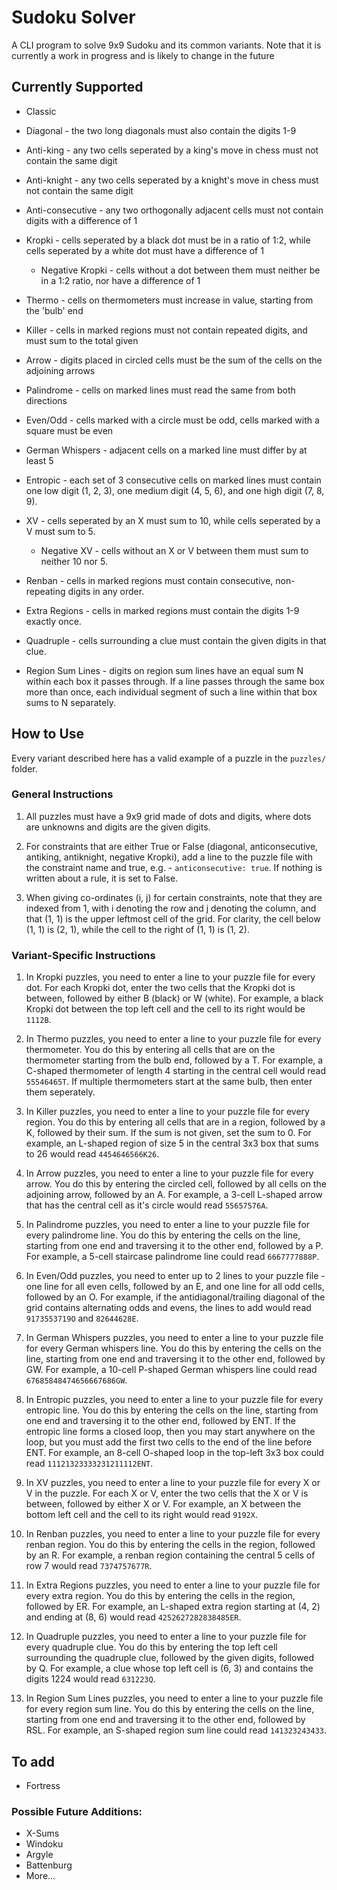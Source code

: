 # Sudoku Solver

A CLI program to solve 9x9 Sudoku and its common variants. Note that it is currently a work in progress and is likely to change in the future

## Currently Supported

- Classic

- Diagonal - the two long diagonals must also contain the digits 1-9

- Anti-king - any two cells seperated by a king's move in chess must not 
contain the same digit

- Anti-knight - any two cells seperated by a knight's move in chess must not contain the same digit

- Anti-consecutive - any two orthogonally adjacent cells must not contain digits with a difference of 1

- Kropki - cells seperated by a black dot must be in a ratio of 1:2, while cells seperated by a white dot must have a difference of 1

  - Negative Kropki - cells without a dot between them must neither be in a 1:2 ratio, nor have a difference of 1

- Thermo - cells on thermometers must increase in value, starting from the 'bulb' end

- Killer - cells in marked regions must not contain repeated digits, and must sum to the total given

- Arrow - digits placed in circled cells must be the sum of the cells on the adjoining arrows

- Palindrome - cells on marked lines must read the same from both directions

- Even/Odd - cells marked with a circle must be odd, cells marked with a square must be even

- German Whispers - adjacent cells on a marked line must differ by at least 5

- Entropic - each set of 3 consecutive cells on marked lines must contain one low digit (1, 2, 3), one medium digit (4, 5, 6), and one high digit (7, 8, 9).

- XV - cells seperated by an X must sum to 10, while cells seperated by a V must sum to 5.

  - Negative XV - cells without an X or V between them must sum to neither 10 nor 5.

- Renban - cells in marked regions must contain consecutive, non-repeating digits in any order.

- Extra Regions - cells in marked regions must contain the digits 1-9 exactly once.

- Quadruple - cells surrounding a clue must contain the given digits in that clue.

- Region Sum Lines - digits on region sum lines have an equal sum N within each box it passes through. If a line passes through the same box more than once, each individual segment of such a line within that box sums to N separately. 

## How to Use
Every variant described here has a valid example of a puzzle in the `puzzles/` folder.

### General Instructions

1. All puzzles must have a 9x9 grid made of dots and digits, where dots are unknowns and digits are the given digits.

1. For constraints that are either True or False (diagonal, anticonsecutive, antiking, antiknight, negative Kropki), add a line to the puzzle file with the constraint name and true, e.g. - `anticonsecutive: true`. If nothing is written about a rule, it is set to False.

1. When giving co-ordinates (i, j) for certain constraints, note that they are indexed from 1, with i denoting the row and j denoting the column, and that (1, 1) is the upper leftmost cell of the grid. For clarity, the cell below (1, 1) is (2, 1), while the cell to the right of (1, 1) is (1, 2).

### Variant-Specific Instructions
1. In Kropki puzzles, you need to enter a line to your puzzle file for every dot. For each Kropki dot, enter the two cells that the Kropki dot is between, followed by either B (black) or W (white). For example, a black Kropki dot between the top left cell and the cell to its right would be `1112B`.

1. In Thermo puzzles, you need to enter a line to your puzzle file for every thermometer. You do this by entering all cells that are on the thermometer starting from the bulb end, followed by a T. For example, a C-shaped thermometer of length 4 starting in the central cell would read `55546465T`. If multiple thermometers start at the same bulb, then enter them seperately.

1. In Killer puzzles, you need to enter a line to your puzzle file for every region. You do this by entering all cells that are in a region, followed by a K, followed by their sum. If the sum is not given, set the sum to 0. For example, an L-shaped region of size 5 in the central 3x3 box that sums to 26 would read `4454646566K26`.

1. In Arrow puzzles, you need to enter a line to your puzzle file for every arrow. You do this by entering the circled cell, followed by all cells on the adjoining arrow, followed by an A. For example, a 3-cell L-shaped arrow that has the central cell as it's circle would read `55657576A`.

1. In Palindrome puzzles, you need to enter a line to your puzzle file for every palindrome line. You do this by entering the cells on the line, starting from one end and traversing it to the other end, followed by a P. For example, a 5-cell staircase palindrome line could read `6667777888P`.

1. In Even/Odd puzzles, you need to enter up to 2 lines to your puzzle file - one line for all even cells, followed by an E, and one line for all odd cells, followed by an O. For example, if the antidiagonal/trailing diagonal of the grid contains alternating odds and evens, the lines to add would read `9173553719O` and `82644628E`.

1. In German Whispers puzzles, you need to enter a line to your puzzle file for every German whispers line. You do this by entering the cells on the line, starting from one end and traversing it to the other end, followed by GW. For example, a 10-cell P-shaped German whispers line could read `67685848474656667686GW`.

1. In Entropic puzzles, you need to enter a line to your puzzle file for every entropic line. You do this by entering the cells on the line, starting from one end and traversing it to the other end, followed by ENT. If the entropic line forms a closed loop, then you may start anywhere on the loop, but you must add the first two cells to the end of the line before ENT. For example, an 8-cell O-shaped loop in the top-left 3x3 box could read `11121323333231211112ENT`.

1. In XV puzzles, you need to enter a line to your puzzle file for every X or V in the puzzle. For each X or V, enter the two cells that the X or V is between, followed by either X or V. For example, an X between the bottom left cell and the cell to its right would read `9192X`.

1. In Renban puzzles, you need to enter a line to your puzzle file for every renban region. You do this by entering the cells in the region, followed by an R. For example, a renban region containing the central 5 cells of row 7 would read `7374757677R`.

1. In Extra Regions puzzles, you need to enter a line to your puzzle file for every extra region. You do this by entering the cells in the region, followed by ER. For example, an L-shaped extra region starting at (4, 2) and ending at (8, 6) would read `4252627282838485ER`.

1. In Quadruple puzzles, you need to enter a line to your puzzle file for every quadruple clue. You do this by entering the top left cell surrounding the quadruple clue, followed by the given digits, followed by Q. For example, a clue whose top left cell is (6, 3) and contains the digits 1224 would read `631223Q`.

1. In Region Sum Lines puzzles, you need to enter a line to your puzzle file for every region sum line. You do this by entering the cells on the line, starting from one end and traversing it to the other end, followed by RSL. For example, an S-shaped region sum line could read `141323243433`.

## To add

- Fortress

### Possible Future Additions:

- X-Sums
- Windoku
- Argyle
- Battenburg
- More...